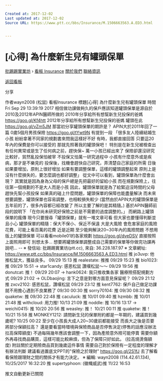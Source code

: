 ```yaml
---

Created at: 2017-12-02
Last updated at: 2017-12-02
Source URL: https://www.ptt.cc/bbs/Insurance/M.1506663563.A.ED3.html


---
```


# [心得] 為什麼新生兒有罐頭保單


[批踢踢實業坊](https://www.ptt.cc/) › [看板 Insurance](https://www.ptt.cc/bbs/Insurance/index.html) [關於我們](https://www.ptt.cc/about.html) [聯絡資訊](https://www.ptt.cc/contact.html)

[返回看板](https://www.ptt.cc/bbs/Insurance/index.html)

分享

作者wayn2008 (松鼠)
看板Insurance
標題\[心得\] 為什麼新生兒有罐頭保單
時間Fri Sep 29 13:39:19 2017
相信做功課做夠久的保戶應該知道罐頭保單是源自於 2010及2012年APIN醫師所做的 2010年分享給所有想幫新生兒投保的爸媽 <https://goo.gl/Kf4htt> 2012年分享給所有想幫新生兒投保的爸媽 罐頭在此 <https://goo.gl/vZm5JM> 那當初分享罐頭保單的期許是？ APIN大於2011年回了一篇 0歲5個月男孩保險 <https://goo.gl/tYwt9N> 有提到一段 「很多友人陸續結婚生小孩 紛紛拿著不同家的規劃書來問我這樣好不好 有時，我都直接回答 只要這20年內的保費是你可以接受的 那就先照著我的罐頭保吧！ 特別是在新生兒被檢查出有任何異常或是生了任何病之前，趕快保~ 萬一小孩已經出來了 保險卻還沒研究比較好，貿然亂投保怕被宰 不投保又怕萬一研究過程中 小孩有什麼意外或是疾病，那才是不樂見的 投保後，找機會趕快自己研究，弄清楚自己家庭的所需 日後如果要增加，原則上很好增加 如果有要調整保單，這樣的罐頭調整起來 原則上是沒有什麼損失的，要怎麼調也都好調整」 從文中可以看到，罐頭保單為什麼會出現？ 其實就是因為身為父母的保戶總是先把最好的留給小孩 而在規劃保險上，往往第一個規劃的不是大人而是小孩 因此，罐頭保單就是為了給緊迫沒時間的父母趕快先幫小孩投保 如果真的碰上什麼問題，罐頭保單的保障也能盡量解決 而未來想要調整，罐頭保單也容易調整，也相較損失較少 (當然由於APIN大的罐頭保單是五年前的了，很多內容都已經改變了 所以主要了解的是其精隨。) 基於APIN醫師前段的說明下 「在你尚未研究好保險之前是不需要的過度調整的。」 而網路上罐頭保單的瘋傳 現今只要搜尋「罐頭保單」就有一堆文章可看 但大家也要懂得判斷並且小心 罐頭保單的精隨：保大不保小、保近不保遠 大是大風險 會危害家庭的風險花費，可能上看百萬的花費 近是近期 至少能夠解決20~30年內的風險問題 不想用版上的罐頭保單 可以看看mobile01的各家規劃 <https://goo.gl/dveDSV> 直接按照上面照用即可 別想太多... 想要將罐頭保單調整成自己需要的保單等你做完功課再說吧... -- ※ 發信站: 批踢踢實業坊(ptt.cc), 來自: 36.228.187.97 ※ 文章網址: <https://www.ptt.cc/bbs/Insurance/M.1506663563.A.ED3.html>
推 jo3uvp: 他推松鼠大，獲益良多。 09/29 15:13
推 realestate: 推推 09/29 15:23
推 bio1023: 推 09/29 15:51
→ star1candy: 感恩松鼠 讚嘆松鼠～～ 09/29 19:56
推 donutcat: 推！ 09/29 20:07
→ hank0624: 我只推收集各家 醫療險搭配規劃方式 09/29 21:02
→ OLDbaojing: 言下之意是對哪方面意見保留呢？ 09/29 21:12
推 zxcv2102: 感恩松鼠，讚嘆松鼠 09/29 23:12
推 kent7762: 保戶自己做足功課就不用擔心遇到不良業務了 09/30 00:30
推 sorry70104: 推 09/30 08:32
推 quaketw: 推 09/30 22:48
推 caculuck: 推 10/01 09:40
推 hzmbb: 推 10/01 21:48
推 withcloud: 用力推! 10/13 21:09
推 noddle: 推 10/16 13:17
→ weichi0415: 推 10/20 20:56
推 weasley: 推！ 10/21 00:11
推 quaketw: 推！ 10/21 15:58
推 MONKEY1212: 請問新生兒的保單附約都是一年期的，建議買到幾歲呢? 10/25 00:22
至少在小孩長大成人20~30歲前都能接受 而長大之後是否要將部分保額拉高？ 還是要看當時環境與保險商品是否停售決定(停售的話應沒辦法拉高保障額度) 不過每隔幾年應該會調整一下，因為產險意外險可能停賣 需要你額外再尋找商品購買，這樣可能比較麻煩，但為了保障只好如此。 (拉高燒燙傷額度) 附註關於定期險商品買到幾歲這件事情 需要自己對於保險有一定程度的理解才有辦法判斷 建議看過置底文PPT的"保險之於理財" <https://goo.gl/2S1fJ> 去了解看看保險跟理財之間的關係才有能力決定。 ※ 編輯: wayn2008 (114.42.61.134), 10/25/2017 16:32:20
推 supertyphoon: (徽幟威武)推 11/22 16:53

推文自動更新已關閉

